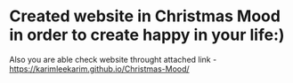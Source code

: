 # Created website in Christmas Mood in order to create happy in your life:)
Also you are able check website  throught attached link - https://karimleekarim.github.io/Christmas-Mood/

